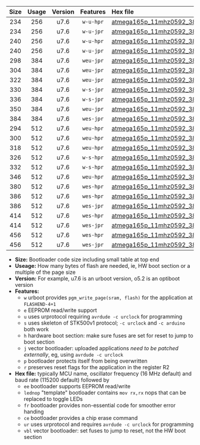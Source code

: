 |Size|Usage|Version|Features|Hex file|
|:-:|:-:|:-:|:-:|:--|
|234|256|u7.6|`w-u-hpr`|[atmega165p_11mhz0592_38400bps_ur.hex](https://raw.githubusercontent.com/stefanrueger/urboot/main/atmega165p_11mhz0592_38400bps_ur.hex)|
|234|256|u7.6|`w-u-jpr`|[atmega165p_11mhz0592_38400bps_ur_vbl.hex](https://raw.githubusercontent.com/stefanrueger/urboot/main/atmega165p_11mhz0592_38400bps_ur_vbl.hex)|
|240|256|u7.6|`w-u-hpr`|[atmega165p_11mhz0592_38400bps_lednop_ur.hex](https://raw.githubusercontent.com/stefanrueger/urboot/main/atmega165p_11mhz0592_38400bps_lednop_ur.hex)|
|240|256|u7.6|`w-u-jpr`|[atmega165p_11mhz0592_38400bps_lednop_ur_vbl.hex](https://raw.githubusercontent.com/stefanrueger/urboot/main/atmega165p_11mhz0592_38400bps_lednop_ur_vbl.hex)|
|298|384|u7.6|`weu-jpr`|[atmega165p_11mhz0592_38400bps_ee_ur_vbl.hex](https://raw.githubusercontent.com/stefanrueger/urboot/main/atmega165p_11mhz0592_38400bps_ee_ur_vbl.hex)|
|304|384|u7.6|`weu-jpr`|[atmega165p_11mhz0592_38400bps_ee_lednop_ur_vbl.hex](https://raw.githubusercontent.com/stefanrueger/urboot/main/atmega165p_11mhz0592_38400bps_ee_lednop_ur_vbl.hex)|
|322|384|u7.6|`weu-jpr`|[atmega165p_11mhz0592_38400bps_ee_lednop_fr_ur_vbl.hex](https://raw.githubusercontent.com/stefanrueger/urboot/main/atmega165p_11mhz0592_38400bps_ee_lednop_fr_ur_vbl.hex)|
|330|384|u7.6|`w-s-jpr`|[atmega165p_11mhz0592_38400bps_vbl.hex](https://raw.githubusercontent.com/stefanrueger/urboot/main/atmega165p_11mhz0592_38400bps_vbl.hex)|
|336|384|u7.6|`w-s-jpr`|[atmega165p_11mhz0592_38400bps_lednop_vbl.hex](https://raw.githubusercontent.com/stefanrueger/urboot/main/atmega165p_11mhz0592_38400bps_lednop_vbl.hex)|
|350|384|u7.6|`weu-jpr`|[atmega165p_11mhz0592_38400bps_ee_lednop_fr_ce_ur_vbl.hex](https://raw.githubusercontent.com/stefanrueger/urboot/main/atmega165p_11mhz0592_38400bps_ee_lednop_fr_ce_ur_vbl.hex)|
|384|384|u7.6|`wes-jpr`|[atmega165p_11mhz0592_38400bps_ee_vbl.hex](https://raw.githubusercontent.com/stefanrueger/urboot/main/atmega165p_11mhz0592_38400bps_ee_vbl.hex)|
|294|512|u7.6|`weu-hpr`|[atmega165p_11mhz0592_38400bps_ee_ur.hex](https://raw.githubusercontent.com/stefanrueger/urboot/main/atmega165p_11mhz0592_38400bps_ee_ur.hex)|
|300|512|u7.6|`weu-hpr`|[atmega165p_11mhz0592_38400bps_ee_lednop_ur.hex](https://raw.githubusercontent.com/stefanrueger/urboot/main/atmega165p_11mhz0592_38400bps_ee_lednop_ur.hex)|
|318|512|u7.6|`weu-hpr`|[atmega165p_11mhz0592_38400bps_ee_lednop_fr_ur.hex](https://raw.githubusercontent.com/stefanrueger/urboot/main/atmega165p_11mhz0592_38400bps_ee_lednop_fr_ur.hex)|
|326|512|u7.6|`w-s-hpr`|[atmega165p_11mhz0592_38400bps.hex](https://raw.githubusercontent.com/stefanrueger/urboot/main/atmega165p_11mhz0592_38400bps.hex)|
|332|512|u7.6|`w-s-hpr`|[atmega165p_11mhz0592_38400bps_lednop.hex](https://raw.githubusercontent.com/stefanrueger/urboot/main/atmega165p_11mhz0592_38400bps_lednop.hex)|
|346|512|u7.6|`weu-hpr`|[atmega165p_11mhz0592_38400bps_ee_lednop_fr_ce_ur.hex](https://raw.githubusercontent.com/stefanrueger/urboot/main/atmega165p_11mhz0592_38400bps_ee_lednop_fr_ce_ur.hex)|
|380|512|u7.6|`wes-hpr`|[atmega165p_11mhz0592_38400bps_ee.hex](https://raw.githubusercontent.com/stefanrueger/urboot/main/atmega165p_11mhz0592_38400bps_ee.hex)|
|386|512|u7.6|`wes-hpr`|[atmega165p_11mhz0592_38400bps_ee_lednop.hex](https://raw.githubusercontent.com/stefanrueger/urboot/main/atmega165p_11mhz0592_38400bps_ee_lednop.hex)|
|386|512|u7.6|`wes-jpr`|[atmega165p_11mhz0592_38400bps_ee_lednop_vbl.hex](https://raw.githubusercontent.com/stefanrueger/urboot/main/atmega165p_11mhz0592_38400bps_ee_lednop_vbl.hex)|
|414|512|u7.6|`wes-hpr`|[atmega165p_11mhz0592_38400bps_ee_lednop_fr.hex](https://raw.githubusercontent.com/stefanrueger/urboot/main/atmega165p_11mhz0592_38400bps_ee_lednop_fr.hex)|
|414|512|u7.6|`wes-jpr`|[atmega165p_11mhz0592_38400bps_ee_lednop_fr_vbl.hex](https://raw.githubusercontent.com/stefanrueger/urboot/main/atmega165p_11mhz0592_38400bps_ee_lednop_fr_vbl.hex)|
|456|512|u7.6|`wes-hpr`|[atmega165p_11mhz0592_38400bps_ee_lednop_fr_ce.hex](https://raw.githubusercontent.com/stefanrueger/urboot/main/atmega165p_11mhz0592_38400bps_ee_lednop_fr_ce.hex)|
|456|512|u7.6|`wes-jpr`|[atmega165p_11mhz0592_38400bps_ee_lednop_fr_ce_vbl.hex](https://raw.githubusercontent.com/stefanrueger/urboot/main/atmega165p_11mhz0592_38400bps_ee_lednop_fr_ce_vbl.hex)|

- **Size:** Bootloader code size including small table at top end
- **Useage:** How many bytes of flash are needed, ie, HW boot section or a multiple of the page size
- **Version:** For example, u7.6 is an urboot version, o5.2 is an optiboot version
- **Features:**
  + `w` urboot provides `pgm_write_page(sram, flash)` for the application at `FLASHEND-4+1`
  + `e` EEPROM read/write support
  + `u` uses urprotocol requiring `avrdude -c urclock` for programming
  + `s` uses skeleton of STK500v1 protocol; `-c urclock` and `-c arduino` both work
  + `h` hardware boot section: make sure fuses are set for reset to jump to boot section
  + `j` vector bootloader: uploaded applications *need to be patched externally*, eg, using `avrdude -c urclock`
  + `p` bootloader protects itself from being overwritten
  + `r` preserves reset flags for the application in the register R2
- **Hex file:** typically MCU name, oscillator frequency (16 MHz default) and baud rate (115200 default) followed by
  + `ee` bootloader supports EEPROM read/write
  + `lednop` "template" bootloader contains `mov rx,rx` nops that can be replaced to toggle LEDs
  + `fr` bootloader provides non-essential code for smoother error handing
  + `ce` bootloader provides a chip erase command
  + `ur` uses urprotocol and requires `avrdude -c urclock` for programming
  + `vbl` vector bootloader: set fuses to jump to reset, not the HW boot section
